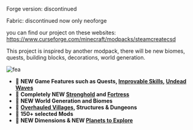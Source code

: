 Forge version: discontinued 

Fabric: discontinued now only neoforge


you can find our project on these websites:
https://www.curseforge.com/minecraft/modpacks/steamcreatecsd


This project is inspired by another modpack, there will be new biomes, quests, building blocks, decorations, world generation.


![fea](https://cdn.modrinth.com/data/cached_images/f4cd76d1c1aa3c5b7462465ca149f8cb3a9b2dee.png)

- 🛞  **NEW Game Features such as Quests, [Improvable Skills](https://modrinth.com/mod/majruszs-accessories), [Undead Waves](https://modrinth.com/mod/majruszs-progressive-difficulty)**
- 🛞  **Completely NEW [Stronghold](https://modrinth.com/mod/yungs-api) and [Fortress](https://modrinth.com/mod/bclib)**
- 🛞  **NEW World Generation and Biomes**
- 🛞  **[Overhauled Villages](https://modrinth.com/mod/ct-overhaul-village), Structures & Dungeons**
- 🛞  **150+ selected Mods**
- 🛞  **NEW Dimensions & NEW [Planets to Explore](https://modrinth.com/mod/ad-astra)**
